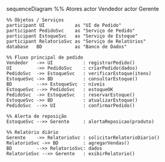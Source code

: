 sequenceDiagram
    %% Atores
    actor Vendedor
    actor Gerente

    %% Objetos / Serviços
    participant UI           as "UI de Pedido"
    participant PedidoSvc    as "Serviço de Pedido"
    participant EstoqueSvc   as "Serviço de Estoque"
    participant RelatorioSvc as "Serviço de Relatórios"
    database   BD            as "Banco de Dados"

    %% Fluxo principal de pedido
    Vendedor   ->> UI           : registrarPedido()
    UI         ->> PedidoSvc    : criarPedido(dados)
    PedidoSvc  ->> EstoqueSvc   : verificarEstoque(itens)
    EstoqueSvc ->> BD           : consultarEstoque()
    BD         -->> EstoqueSvc  : níveis
    EstoqueSvc -->> PedidoSvc   : estoqueOK
    PedidoSvc  ->> EstoqueSvc   : reservarEstoque()
    EstoqueSvc ->> BD           : atualizarEstoque()
    PedidoSvc  -->> UI          : confirmarPedido()

    %% Alerta de reposição
    EstoqueSvc -->> Gerente     : alertaReposicao(produto)

    %% Relatório diário
    Gerente    ->> RelatorioSvc : solicitarRelatorioDiario()
    RelatorioSvc ->> BD         : agregarVendas()
    BD         -->> RelatorioSvc: dados
    RelatorioSvc -->> Gerente   : exibirRelatorio()
